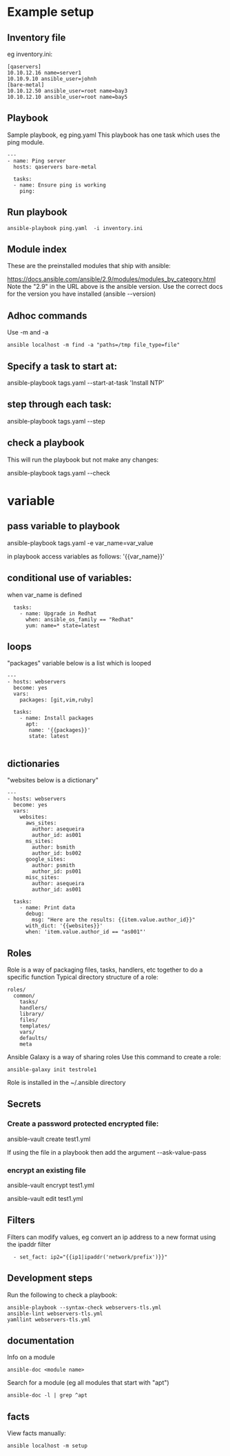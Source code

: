 # Example setup
## Inventory file
eg inventory.ini:
```
[qaservers]
10.10.12.16 name=server1
10.10.9.10 ansible_user=johnh
[bare-metal]
10.10.12.50 ansible_user=root name=bay3
10.10.12.10 ansible_user=root name=bay5
```

## Playbook
Sample playbook, eg ping.yaml
This playbook has one task which uses the ping module.
```
---
- name: Ping server
  hosts: qaservers bare-metal

  tasks:
  - name: Ensure ping is working
    ping:
```

## Run playbook
```
ansible-playbook ping.yaml  -i inventory.ini
```

## Module index
These are the preinstalled modules that ship with ansible:

https://docs.ansible.com/ansible/2.9/modules/modules_by_category.html
Note the "2.9" in the URL above is the ansible version. Use the correct docs for the version you have installed (ansible --version)

## Adhoc commands
Use -m <modue name> and -a <module arguments>
```
ansible localhost -m find -a "paths=/tmp file_type=file"
```

## Specify a task to start at:
ansible-playbook tags.yaml --start-at-task 'Install NTP'

## step through each task:
ansible-playbook tags.yaml --step

## check a playbook
This will run the playbook but not make any changes:

ansible-playbook tags.yaml --check

# variable

## pass variable to playbook
ansible-playbook tags.yaml -e var_name=var_value

in playbook access variables as follows:
'{{var_name}}'

## conditional use of variables:
when var_name is defined

```
  tasks:                                   
    - name: Upgrade in Redhat              
      when: ansible_os_family == "Redhat"  
      yum: name=* state=latest             
```

## loops
"packages" variable below is a list which is looped
```
---                                        
- hosts: webservers                        
  become: yes                              
  vars:                                    
    packages: [git,vim,ruby]               
                                           
  tasks:                                   
    - name: Install packages               
      apt:                                 
       name: '{{packages}}'                
       state: latest                       
                                           
```

## dictionaries
"websites below is a dictionary"
```
---                                                                             
- hosts: webservers                                                             
  become: yes                                                                   
  vars:                                                                         
    websites:                                                                   
      aws_sites:                                                                
        author: asequeira                                                       
        author_id: as001                                                        
      ms_sites:                                                                 
        author: bsmith                                                          
        author_id: bs002                                                        
      google_sites:                                                             
        author: psmith                                                          
        author_id: ps001                                                        
      misc_sites:                                                               
        author: asequeira                                                       
        author_id: as001                                                        
                                                                                
  tasks:                                                                        
    - name: Print data                                                          
      debug:                                                                    
        msg: "Here are the results: {{item.value.author_id}}"                   
      with_dict: '{{websites}}'                                                 
      when: 'item.value.author_id == "as001"'                                   

```

## Roles
Role is a way of packaging files, tasks, handlers, etc together to do a specific function
Typical directory structure of a role:
```
roles/
  common/
    tasks/
    handlers/
    library/
    files/
    templates/
    vars/
    defaults/
    meta
```
Ansible Galaxy is a way of sharing roles
Use this command to create a role:
```
ansible-galaxy init testrole1
```
Role is installed in the ~/.ansible directory


## Secrets

### Create a password protected encrypted file:
ansible-vault create test1.yml

If using the file in a playbook then add the argument --ask-value-pass

### encrypt an existing file
ansible-vault encrypt test1.yml

ansible-vault edit test1.yml

## Filters
Filters can modify values, eg convert an ip address to a new format using the ipaddr filter
```
  - set_fact: ip2="{{ip1|ipaddr('network/prefix')}}"
```

## Development steps

Run the following to check a playbook:
```
ansible-playbook --syntax-check webservers-tls.yml
ansible-lint webservers-tls.yml
yamllint webservers-tls.yml
```

## documentation
Info on a module
```
ansible-doc <module name>
```
Search for a module (eg all modules that start with "apt")
```
ansible-doc -l | grep ^apt
```

## facts

View facts manually:
```
ansible localhost -m setup
```
